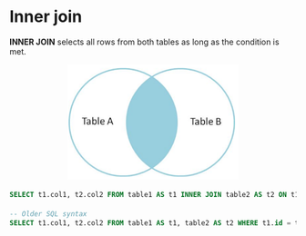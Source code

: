 # Inner join

**INNER JOIN** selects all rows from both tables as long as the condition is met.

<div style="text-align: center">
<img alt="Inner join" src="./images/inner_join.png" width="300"></img>
</div>

```sql
SELECT t1.col1, t2.col2 FROM table1 AS t1 INNER JOIN table2 AS t2 ON t1.id = t2.id

-- Older SQL syntax
SELECT t1.col1, t2.col2 FROM table1 AS t1, table2 AS t2 WHERE t1.id = t2.id
```
